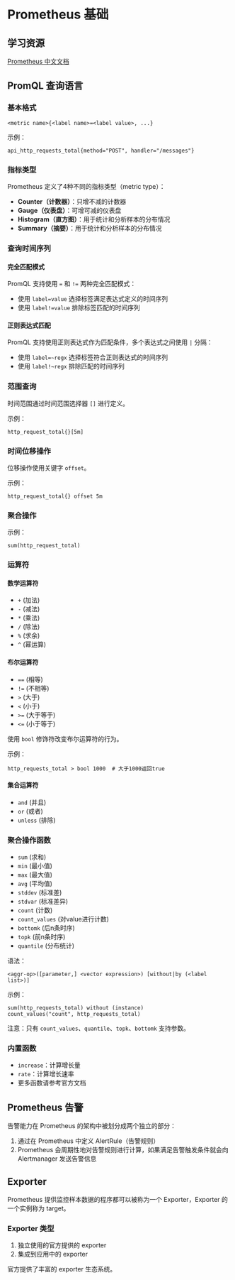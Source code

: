 # Prometheus 基础

## 学习资源
[Prometheus 中文文档](https://www.prometheus.wang/alert/prometheus-alert-rule.html)

## PromQL 查询语言

### 基本格式
```
<metric name>{<label name>=<label value>, ...}
```

示例：
```
api_http_requests_total{method="POST", handler="/messages"}
```

### 指标类型
Prometheus 定义了4种不同的指标类型（metric type）：

- **Counter（计数器）**：只增不减的计数器
- **Gauge（仪表盘）**：可增可减的仪表盘
- **Histogram（直方图）**：用于统计和分析样本的分布情况
- **Summary（摘要）**：用于统计和分析样本的分布情况

### 查询时间序列

#### 完全匹配模式
PromQL 支持使用 `=` 和 `!=` 两种完全匹配模式：
- 使用 `label=value` 选择标签满足表达式定义的时间序列
- 使用 `label!=value` 排除标签匹配的时间序列

#### 正则表达式匹配
PromQL 支持使用正则表达式作为匹配条件，多个表达式之间使用 `|` 分隔：
- 使用 `label=~regx` 选择标签符合正则表达式的时间序列
- 使用 `label!~regx` 排除匹配的时间序列

### 范围查询
时间范围通过时间范围选择器 `[]` 进行定义。

示例：
```
http_request_total{}[5m]
```

### 时间位移操作
位移操作使用关键字 `offset`。

示例：
```
http_request_total{} offset 5m
```

### 聚合操作
示例：
```
sum(http_request_total)
```

### 运算符

#### 数学运算符
- `+` (加法)
- `-` (减法)
- `*` (乘法)
- `/` (除法)
- `%` (求余)
- `^` (幂运算)

#### 布尔运算符
- `==` (相等)
- `!=` (不相等)
- `>` (大于)
- `<` (小于)
- `>=` (大于等于)
- `<=` (小于等于)

使用 `bool` 修饰符改变布尔运算符的行为。

示例：
```
http_requests_total > bool 1000  # 大于1000返回true
```

#### 集合运算符
- `and` (并且)
- `or` (或者)
- `unless` (排除)

### 聚合操作函数
- `sum` (求和)
- `min` (最小值)
- `max` (最大值)
- `avg` (平均值)
- `stddev` (标准差)
- `stdvar` (标准差异)
- `count` (计数)
- `count_values` (对value进行计数)
- `bottomk` (后n条时序)
- `topk` (前n条时序)
- `quantile` (分布统计)

语法：
```
<aggr-op>([parameter,] <vector expression>) [without|by (<label list>)]
```

示例：
```
sum(http_requests_total) without (instance)
count_values("count", http_requests_total)
```

注意：只有 `count_values`、`quantile`、`topk`、`bottomk` 支持参数。

### 内置函数
- `increase`：计算增长量
- `rate`：计算增长速率
- 更多函数请参考官方文档

## Prometheus 告警
告警能力在 Prometheus 的架构中被划分成两个独立的部分：
1. 通过在 Prometheus 中定义 AlertRule（告警规则）
2. Prometheus 会周期性地对告警规则进行计算，如果满足告警触发条件就会向 Alertmanager 发送告警信息

## Exporter
Prometheus 提供监控样本数据的程序都可以被称为一个 Exporter，Exporter 的一个实例称为 target。

### Exporter 类型
1. 独立使用的官方提供的 exporter
2. 集成到应用中的 exporter

官方提供了丰富的 exporter 生态系统。
					